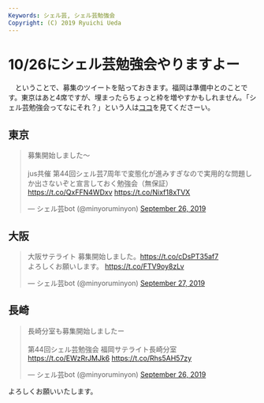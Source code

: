 ```yaml
---
Keywords: シェル芸, シェル芸勉強会
Copyright: (C) 2019 Ryuichi Ueda
---
```


# 10/26にシェル芸勉強会やりますよー 

　ということで、募集のツイートを貼っておきます。福岡は準備中とのことです。東京はあと4席ですが、埋まったらちょっと枠を増やすかもしれません。「シェル芸勉強会ってなにそれ？」という人は[ココ](https://b.ueda.tech/?page=00684)を見てくださーい。


## 東京

<blockquote class="twitter-tweet" data-partner="tweetdeck"><p lang="ja" dir="ltr">募集開始しました〜<br><br>jus共催 第44回シェル芸7周年で変態化が進みすぎなので実用的な問題しか出さないぞと宣言しておく勉強会（無保証） <a href="https://t.co/QxFFN4WDxv">https://t.co/QxFFN4WDxv</a> <a href="https://t.co/Nixf18xTVX">https://t.co/Nixf18xTVX</a></p>&mdash; シェル芸bot (@minyoruminyon) <a href="https://twitter.com/minyoruminyon/status/1177122884596092933?ref_src=twsrc%5Etfw">September 26, 2019</a></blockquote>
<script async src="https://platform.twitter.com/widgets.js" charset="utf-8"></script>

## 大阪

<blockquote class="twitter-tweet" data-partner="tweetdeck"><p lang="ja" dir="ltr">大阪サテライト 募集開始しました。<a href="https://t.co/cDsPT35af7">https://t.co/cDsPT35af7</a><br>よろしくお願いします。 <a href="https://t.co/FTV9oy8zLv">https://t.co/FTV9oy8zLv</a></p>&mdash; シェル芸bot (@minyoruminyon) <a href="https://twitter.com/minyoruminyon/status/1177500676001165312?ref_src=twsrc%5Etfw">September 27, 2019</a></blockquote>
<script async src="https://platform.twitter.com/widgets.js" charset="utf-8"></script>

## 長崎

<blockquote class="twitter-tweet" data-partner="tweetdeck"><p lang="ja" dir="ltr">長崎分室も募集開始しましたー<br><br>第44回シェル芸勉強会 福岡サテライト長崎分室<a href="https://t.co/EWzRrJMJk6">https://t.co/EWzRrJMJk6</a> <a href="https://t.co/Rhs5AH57zy">https://t.co/Rhs5AH57zy</a></p>&mdash; シェル芸bot (@minyoruminyon) <a href="https://twitter.com/minyoruminyon/status/1177190091745161217?ref_src=twsrc%5Etfw">September 26, 2019</a></blockquote>
<script async src="https://platform.twitter.com/widgets.js" charset="utf-8"></script>



よろしくお願いいたします。
